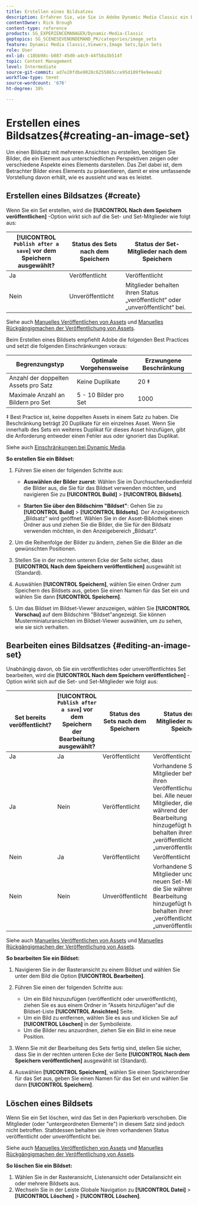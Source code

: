 ```yaml
---
title: Erstellen eines Bildsatzes
description: Erfahren Sie, wie Sie in Adobe Dynamic Media Classic ein Bildset erstellen.
contentOwner: Rick Brough
content-type: reference
products: SG_EXPERIENCEMANAGER/Dynamic-Media-Classic
geptopics: SG_SCENESEVENONDEMAND_PK/categories/image_sets
feature: Dynamic Media Classic,Viewers,Image Sets,Spin Sets
role: User
exl-id: c18bb98c-b087-45d0-a4c9-44f58a3b514f
topic: Content Management
level: Intermediate
source-git-commit: ad7e20fdbe9028c6255865cce95d109f9e9eeab2
workflow-type: tm+mt
source-wordcount: '676'
ht-degree: 38%

---
```


# Erstellen eines Bildsatzes{#creating-an-image-set}

Um einen Bildsatz mit mehreren Ansichten zu erstellen, benötigen Sie Bilder, die ein Element aus unterschiedlichen Perspektiven zeigen oder verschiedene Aspekte eines Elements darstellen. Das Ziel dabei ist, dem Betrachter Bilder eines Elements zu präsentieren, damit er eine umfassende Vorstellung davon erhält, wie es aussieht und was es leistet.

## Erstellen eines Bildsatzes {#create}

Wenn Sie ein Set erstellen, wird die **[!UICONTROL Nach dem Speichern veröffentlichen]** -Option wirkt sich auf die Set- und Set-Mitglieder wie folgt aus:

| **[!UICONTROL `Publish after a save`]** vor dem Speichern ausgewählt? | Status des Sets nach dem Speichern | Status der Set-Mitglieder nach dem Speichern |
| --- | --- | --- |
| Ja | Veröffentlicht | Veröffentlicht |
| Nein | Unveröffentlicht | Mitglieder behalten ihren Status „veröffentlicht“ oder „unveröffentlicht“ bei. |

Siehe auch [Manuelles Veröffentlichen von Assets](publishing-files.md#manually_publishing_assets) und [Manuelles Rückgängigmachen der Veröffentlichung von Assets](publishing-files.md#manually_unpublishing_assets).

Beim Erstellen eines Bildsets empfiehlt Adobe die folgenden Best Practices und setzt die folgenden Einschränkungen voraus:

| Begrenzungstyp | Optimale Vorgehensweise | Erzwungene Beschränkung |
| --- | --- | --- |
| Anzahl der doppelten Assets pro Satz | Keine Duplikate | 20 ‡ |
| Maximale Anzahl an Bildern pro Set | 5 - 10 Bilder pro Set | 1000 |

‡ Best Practice ist, keine doppelten Assets in einem Satz zu haben. Die Beschränkung beträgt 20 Duplikate für ein einzelnes Asset. Wenn Sie innerhalb des Sets ein weiteres Duplikat für dieses Asset hinzufügen, gibt die Anforderung entweder einen Fehler aus oder ignoriert das Duplikat.

Siehe auch [Einschränkungen bei Dynamic Media](/help/using/limitations.md).

**So erstellen Sie ein Bildset:**

1. Führen Sie einen der folgenden Schritte aus:

   * **Auswählen der Bilder zuerst**: Wählen Sie im Durchsuchenbedienfeld die Bilder aus, die Sie für das Bildset verwenden möchten, und navigieren Sie zu **[!UICONTROL Build]** > **[!UICONTROL Bildsets]**.

   * **Starten Sie über den Bildschirm &quot;Bildset&quot;**: Gehen Sie zu **[!UICONTROL Build]** > **[!UICONTROL Bildsets]**. Der Anzeigebereich „Bildsatz“ wird geöffnet. Wählen Sie in der Asset-Bibliothek einen Ordner aus und ziehen Sie die Bilder, die Sie für den Bildsatz verwenden möchten, in den Anzeigebereich „Bildsatz“.

1. Um die Reihenfolge der Bilder zu ändern, ziehen Sie die Bilder an die gewünschten Positionen.
1. Stellen Sie in der rechten unteren Ecke der Seite sicher, dass **[!UICONTROL Nach dem Speichern veröffentlichen]** ausgewählt ist (Standard).
1. Auswählen **[!UICONTROL Speichern]**, wählen Sie einen Ordner zum Speichern des Bildsets aus, geben Sie einen Namen für das Set ein und wählen Sie dann **[!UICONTROL Speichern]**.
1. Um das Bildset im Bildset-Viewer anzuzeigen, wählen Sie **[!UICONTROL Vorschau]** auf dem Bildschirm &quot;Bildset&quot;angezeigt. Sie können Musterminiaturansichten im Bildset-Viewer auswählen, um zu sehen, wie sie sich verhalten.

## Bearbeiten eines Bildsatzes {#editing-an-image-set}

Unabhängig davon, ob Sie ein veröffentlichtes oder unveröffentlichtes Set bearbeiten, wird die **[!UICONTROL Nach dem Speichern veröffentlichen]** -Option wirkt sich auf die Set- und Set-Mitglieder wie folgt aus:

| Set bereits veröffentlicht? | **[!UICONTROL `Publish after a save`]** vor dem Speichern der Bearbeitung ausgewählt? | Status des Sets nach dem Speichern | Status der Set-Mitglieder nach dem Speichern |
| --- | --- | --- | --- |
| Ja | Ja | Veröffentlicht | Veröffentlicht |
| Ja | Nein | Veröffentlicht | Vorhandene Set-Mitglieder behalten ihren Veröffentlichungsstatus bei. Alle neuen Set-Mitglieder, die Sie während der Bearbeitung hinzugefügt haben, behalten ihren Status „veröffentlicht“ oder „unveröffentlicht“ bei. |
| Nein | Ja | Veröffentlicht | Veröffentlicht |
| Nein | Nein | Unveröffentlicht | Vorhandene Set-Mitglieder und alle neuen Set-Mitglieder, die Sie während der Bearbeitung hinzugefügt haben, behalten ihren Status „veröffentlicht“ oder „unveröffentlicht“ bei. |

Siehe auch [Manuelles Veröffentlichen von Assets](publishing-files.md#manually_publishing_assets) und [Manuelles Rückgängigmachen der Veröffentlichung von Assets](publishing-files.md#manually_unpublishing_assets).

**So bearbeiten Sie ein Bildset:**

1. Navigieren Sie in der Rasteransicht zu einem Bildset und wählen Sie unter dem Bild die Option **[!UICONTROL Bearbeiten]**.
1. Führen Sie einen der folgenden Schritte aus:

   * Um ein Bild hinzuzufügen (veröffentlicht oder unveröffentlicht), ziehen Sie es aus einem Ordner in &quot;Assets hinzufügen&quot;auf die Bildset-Liste **[!UICONTROL Ansichten]** Seite.
   * Um ein Bild zu entfernen, wählen Sie es aus und klicken Sie auf **[!UICONTROL Löschen]** in der Symbolleiste.
   * Um die Bilder neu anzuordnen, ziehen Sie ein Bild in eine neue Position.

1. Wenn Sie mit der Bearbeitung des Sets fertig sind, stellen Sie sicher, dass Sie in der rechten unteren Ecke der Seite **[!UICONTROL Nach dem Speichern veröffentlichen]** ausgewählt ist (Standard).
1. Auswählen **[!UICONTROL Speichern]**, wählen Sie einen Speicherordner für das Set aus, geben Sie einen Namen für das Set ein und wählen Sie dann **[!UICONTROL Speichern]**.

## Löschen eines Bildsets

Wenn Sie ein Set löschen, wird das Set in den Papierkorb verschoben. Die Mitglieder (oder &quot;untergeordneten Elemente&quot;) in diesem Satz sind jedoch nicht betroffen. Stattdessen behalten sie ihren vorhandenen Status veröffentlicht oder unveröffentlicht bei.

Siehe auch [Manuelles Veröffentlichen von Assets](publishing-files.md#manually_publishing_assets) und [Manuelles Rückgängigmachen der Veröffentlichung von Assets](publishing-files.md#manually_unpublishing_assets).

**So löschen Sie ein Bildset:**

1. Wählen Sie in der Rasteransicht, Listenansicht oder Detailansicht ein oder mehrere Bildsets aus.
1. Wechseln Sie in der Leiste Globale Navigation zu **[!UICONTROL Datei]** > **[!UICONTROL Löschen]** > **[!UICONTROL Löschen]**.
